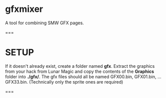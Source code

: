 # gfxmixer
A tool for combining SMW GFX pages.

===

# SETUP
If it doesn't already exist, create a folder named **gfx**.
Extract the graphics from your hack from Lunar Magic and copy the contents of the **Graphics** folder into **./gfx/**.
The gfx files should all be named GFX00.bin, GFX01.bin, ... GFX33.bin. (Technically only the sprite ones are required)

===
